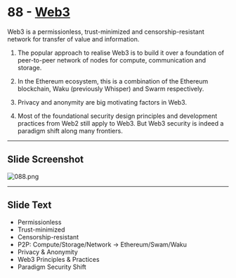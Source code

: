 # 88 - [Web3](Web3.md)

Web3 is a permissionless, trust-minimized and censorship-resistant network for transfer of value and information. 

1. The popular approach to realise Web3 is to build it over a foundation of peer-to-peer network of nodes for compute, communication and storage. 
    
2. In the Ethereum ecosystem, this is a combination of the Ethereum blockchain, Waku (previously Whisper) and Swarm respectively. 
    
3. Privacy and anonymity are big motivating factors in Web3.
    
4. Most of the foundational security design principles and development practices from Web2 still apply to Web3. But Web3 security is indeed a paradigm shift along many frontiers.

___
## Slide Screenshot
![088.png](../../images/ethereum101/088.png)
___
## Slide Text
- Permissionless
- Trust-minimized
- Censorship-resistant
- P2P: Compute/Storage/Network -> Ethereum/Swam/Waku
- Privacy & Anonymity
- Web3 Principles & Practices
- Paradigm Security Shift 

